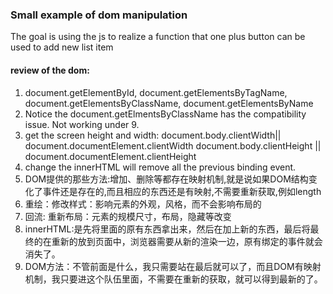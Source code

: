 ### Small example of dom manipulation
The goal is using the js to realize a function that one plus button can be used to add new list item
#### review of the dom:
1. document.getElementById, document.getElementsByTagName, document.getElementsByClassName, document.getElementsByName
2. Notice the document.getElmentsByClassName has the compatibility issue. Not working under 9.
3. get the screen height and width:
    document.body.clientWidth|| document.documentElement.clientWidth
    document.body.clientHeight || document.documentElement.clientHeight
4. change the innerHTML will remove all the previous binding event.
5. DOM提供的那些方法:增加、删除等都存在映射机制,就是说如果DOM结构变化了事件还是存在的,而且相应的东西还是有映射,不需要重新获取,例如length
6. 重绘：修改样式：影响元素的外观，风格，而不会影响布局的
7. 回流: 重新布局：元素的规模尺寸，布局，隐藏等改变
8. innerHTML:是先将里面的原有东西拿出来，然后在加上新的东西，最后将最终的在重新的放到页面中，浏览器需要从新的渲染一边，原有绑定的事件就会消失了。
9. DOM方法：不管前面是什么，我只需要站在最后就可以了，而且DOM有映射机制，我只要进这个队伍里面，不需要在重新的获取，就可以得到最新的了。
